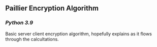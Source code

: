 ## Paillier Encryption Algorithm

### _Python 3.9_

Basic server client encryption algorithm, hopefully explains as it flows through the calcultations.
